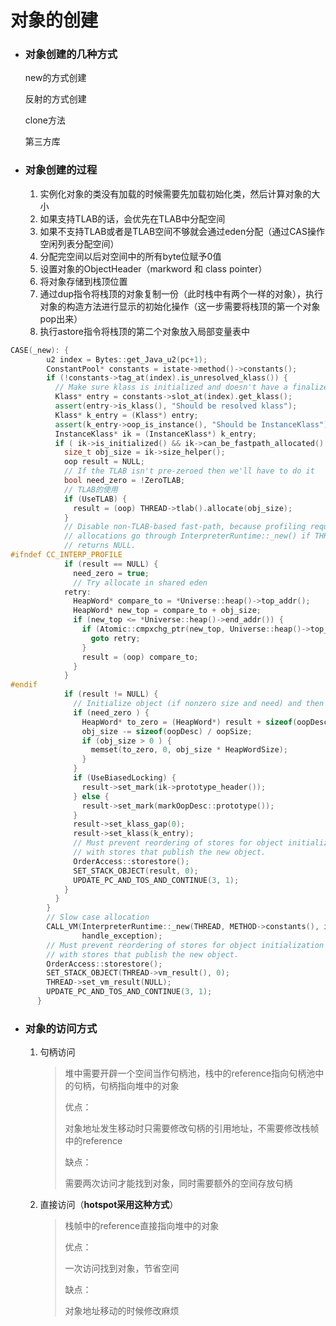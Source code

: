 # 对象的创建

- ### 对象创建的几种方式

  new的方式创建

  反射的方式创建

  clone方法

  第三方库

- ### 对象创建的过程

  1. 实例化对象的类没有加载的时候需要先加载初始化类，然后计算对象的大小
  2. 如果支持TLAB的话，会优先在TLAB中分配空间
  3. 如果不支持TLAB或者是TLAB空间不够就会通过eden分配（通过CAS操作空闲列表分配空间）
  4. 分配完空间以后对空间中的所有byte位赋予0值
  5. 设置对象的ObjectHeader（markword 和 class pointer）
  6. 将对象存储到栈顶位置
  7. 通过dup指令将栈顶的对象复制一份（此时栈中有两个一样的对象），执行对象的构造方法进行显示的初始化操作（这一步需要将栈顶的第一个对象pop出来）
  8. 执行astore指令将栈顶的第二个对象放入局部变量表中

```c++
CASE(_new): {
        u2 index = Bytes::get_Java_u2(pc+1);
        ConstantPool* constants = istate->method()->constants();
        if (!constants->tag_at(index).is_unresolved_klass()) {
          // Make sure klass is initialized and doesn't have a finalizer
          Klass* entry = constants->slot_at(index).get_klass();
          assert(entry->is_klass(), "Should be resolved klass");
          Klass* k_entry = (Klass*) entry;
          assert(k_entry->oop_is_instance(), "Should be InstanceKlass");
          InstanceKlass* ik = (InstanceKlass*) k_entry;
          if ( ik->is_initialized() && ik->can_be_fastpath_allocated() ) {
            size_t obj_size = ik->size_helper();
            oop result = NULL;
            // If the TLAB isn't pre-zeroed then we'll have to do it
            bool need_zero = !ZeroTLAB;
            // TLAB的使用
            if (UseTLAB) {
              result = (oop) THREAD->tlab().allocate(obj_size);
            }
            // Disable non-TLAB-based fast-path, because profiling requires that all
            // allocations go through InterpreterRuntime::_new() if THREAD->tlab().allocate
            // returns NULL.
#ifndef CC_INTERP_PROFILE
            if (result == NULL) {
              need_zero = true;
              // Try allocate in shared eden
            retry:
              HeapWord* compare_to = *Universe::heap()->top_addr();
              HeapWord* new_top = compare_to + obj_size;
              if (new_top <= *Universe::heap()->end_addr()) {
                if (Atomic::cmpxchg_ptr(new_top, Universe::heap()->top_addr(), compare_to) != compare_to) {
                  goto retry;
                }
                result = (oop) compare_to;
              }
            }
#endif
            if (result != NULL) {
              // Initialize object (if nonzero size and need) and then the header
              if (need_zero ) {
                HeapWord* to_zero = (HeapWord*) result + sizeof(oopDesc) / oopSize;
                obj_size -= sizeof(oopDesc) / oopSize;
                if (obj_size > 0 ) {
                  memset(to_zero, 0, obj_size * HeapWordSize);
                }
              }
              if (UseBiasedLocking) {
                result->set_mark(ik->prototype_header());
              } else {
                result->set_mark(markOopDesc::prototype());
              }
              result->set_klass_gap(0);
              result->set_klass(k_entry);
              // Must prevent reordering of stores for object initialization
              // with stores that publish the new object.
              OrderAccess::storestore();
              SET_STACK_OBJECT(result, 0);
              UPDATE_PC_AND_TOS_AND_CONTINUE(3, 1);
            }
          }
        }
        // Slow case allocation
        CALL_VM(InterpreterRuntime::_new(THREAD, METHOD->constants(), index),
                handle_exception);
        // Must prevent reordering of stores for object initialization
        // with stores that publish the new object.
        OrderAccess::storestore();
        SET_STACK_OBJECT(THREAD->vm_result(), 0);
        THREAD->set_vm_result(NULL);
        UPDATE_PC_AND_TOS_AND_CONTINUE(3, 1);
      }
```

- ### 对象的访问方式

  1. 句柄访问

     > 堆中需要开辟一个空间当作句柄池，栈中的reference指向句柄池中的句柄，句柄指向堆中的对象
     >
     > 优点：
     >
     > 对象地址发生移动时只需要修改句柄的引用地址，不需要修改栈帧中的reference
     >
     > 缺点：
     >
     > 需要两次访问才能找到对象，同时需要额外的空间存放句柄

  2. 直接访问（**hotspot采用这种方式**）

     > 栈帧中的reference直接指向堆中的对象
     >
     > 优点：
     >
     > 一次访问找到对象，节省空间
     >
     > 缺点：
     >
     > 对象地址移动的时候修改麻烦